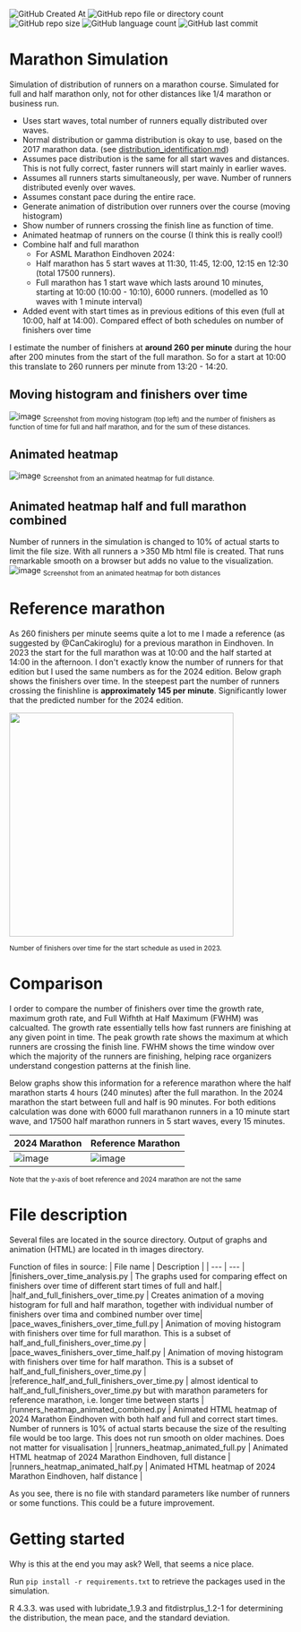 ![GitHub Created At](https://img.shields.io/github/created-at/mhurk/marathon)
![GitHub repo file or directory count](https://img.shields.io/github/directory-file-count/mhurk/marathon)
![GitHub repo size](https://img.shields.io/github/repo-size/mhurk/marathon)
![GitHub language count](https://img.shields.io/github/languages/count/mhurk/marathon)
![GitHub last commit](https://img.shields.io/github/last-commit/mhurk/marathon)

# Marathon Simulation
Simulation of distribution of runners on a marathon course. Simulated for full and half marathon only, not for other distances like 1/4 marathon or business run.

- Uses start waves, total number of runners equally distributed over waves.
- Normal distribution or gamma distribution is okay to use, based on the 2017 marathon data. (see [distribution_identification.md](https://github.com/mhurk/marathon/blob/main/distribution_identification.md))
- Assumes pace distribution is the same for all start waves and distances. This is not fully correct, faster runners will start mainly in earlier waves.
- Assumes all runners starts simultaneously, per wave. Number of runners distributed evenly over waves.
- Assumes constant pace during the entire race.
- Generate animation of distribution over runners over the course (moving histogram)
- Show number of runners crossing the finish line as function of time.
- Animated heatmap of runners on the course (I think this is really cool!)
- Combine half and full marathon
    - For ASML Marathon Eindhoven 2024:
    - Half marathon has 5 start waves at 11:30, 11:45, 12:00, 12:15 en 12:30 (total 17500 runners). 
    - Full marathon has 1 start wave which lasts around 10 minutes, starting at 10:00 (10:00 - 10:10), 6000 runners. (modelled as 10 waves with 1 minute interval)
- Added event with start times as in previous editions of this even (full at 10:00, half at 14:00). Compared effect of both schedules on number of finishers over time

I estimate the number of finishers at **around 260 per minute** during the hour after 200 minutes from the start of the full marathon. So for a start at 10:00 this translate to 260 runners per minute from 13:20 - 14:20.

## Moving histogram and finishers over time
![image](https://github.com/user-attachments/assets/ff8ece7f-6263-408d-9b90-94c2495067ac)
<sub>Screenshot from moving histogram (top left) and the number of finishers as function of time for full and half marathon, and for the sum of these distances.</sub>

## Animated heatmap
![image](https://github.com/user-attachments/assets/65b3fbeb-0d56-4023-ba01-44e63a08fea0)
<sub>Screenshot from an animated heatmap for full distance.</sub>

## Animated heatmap half and full marathon combined
Number of runners in the simulation is changed to 10% of actual starts to limit the file size. With all runners a >350 Mb html file is created. That runs remarkable smooth on a browser but adds no value to the visualization.
![image](https://github.com/user-attachments/assets/fe1af19e-4ab1-4f4e-a8a3-887d0a762ef6)
<sub>Screenshot from an animated heatmap for both distances</sub>

# Reference marathon
As 260 finishers per minute seems quite a lot to me I made a reference (as suggested by @CanCakiroglu) for a previous marathon in Eindhoven. In 2023 the start for the full marathon was at 10:00 and the half started at 14:00 in the afternoon. I don't exactly know the number of runners for that edition but I used the same numbers as for the 2024 edition. Below graph shows the finishers over time. In the steepest part the number of runners crossing the finishline is **approximately 145 per minute**. Significantly lower that the predicted number for the 2024 edition.

<img src="https://github.com/user-attachments/assets/1eb5fd93-c4e7-48e0-98a8-33b3bc8e909b" height="400">

<sub>Number of finishers over time for the start schedule as used in 2023.</sub>

# Comparison
I order to compare the number of finishers over time the growth rate, maximum groth rate, and Full Wifhth at Half Maximum (FWHM) was calcualted. The growth rate essentially tells how fast runners are finishing at any given point in time. The peak growth rate shows the maximum at which runners are crossing the finish line. FWHM shows the time window over which the majority of the runners are finishing, helping race organizers understand congestion patterns at the finish line.

Below graphs show this information for a reference marathon where the half marathon starts 4 hours (240 minutes) after the full marathon. In the 2024 marathon the start between full and half is 90 minutes. 
For both editions calculation was done with 6000 full marathanon runners in a 10 minute start wave, and 17500 half marathon runners in 5 start waves, every 15 minutes.

| 2024 Marathon | Reference Marathon |
| --- | --- |
| ![image](https://github.com/user-attachments/assets/204ef063-8755-4bee-b92e-36fd8d5c38d7) | ![image](https://github.com/user-attachments/assets/3902ace9-9e1b-477c-a10b-63c2e361e877) |

 <sub>Note that the y-axis of boet reference and 2024 marathon are not the same</sub>

# File description
Several files are located in the source directory. Output of graphs and animation (HTML) are located in th images directory.

Function of files in source:
| File name | Description |
| --- | --- |
|finishers_over_time_analysis.py | The graphs used for comparing effect on finishers over time of different start times of full and half.|
|half_and_full_finishers_over_time.py | Creates animation of a moving histogram for full and half marathon, together with individual number of finishers over tima and combined number over time|
|pace_waves_finishers_over_time_full.py | Animation of moving histogram with finishers over time for full marathon. This is a subset of half_and_full_finishers_over_time.py |
|pace_waves_finishers_over_time_half.py | Animation of moving histogram with finishers over time for half marathon. This is a subset of half_and_full_finishers_over_time.py |
|reference_half_and_full_finishers_over_time.py | almost identical to half_and_full_finishers_over_time.py but with marathon parameters for reference marathon, i.e. longer time between starts |
|runners_heatmap_animated_combined.py | Animated HTML heatmap of 2024 Marathon Eindhoven with both half and full and correct start times. Number of runners is 10% of actual starts because the size of the resulting file would be too large. This does not run smooth on older machines. Does not matter for visualisation |
|runners_heatmap_animated_full.py | Animated HTML heatmap of 2024 Marathon Eindhoven, full distance | 
|runners_heatmap_animated_half.py | Animated HTML heatmap of 2024 Marathon Eindhoven, half distance |


As you see, there is no file with standard parameters like number of runners or some functions. This could be a future improvement.

# Getting started
Why is this at the end you may ask? Well, that seems a nice place.

Run ```pip install -r requirements.txt``` to retrieve the packages used in the simulation.

R 4.3.3. was used with lubridate_1.9.3 and fitdistrplus_1.2-1 for determining the distribution, the mean pace, and the standard deviation.





